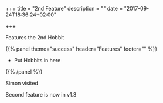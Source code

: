 +++
title = "2nd Feature"
description = ""
date = "2017-09-24T18:36:24+02:00"

+++

Features the 2nd Hobbit



{{% panel theme="success" header="Features" footer="" %}}

* Put Hobbits in here

{{% /panel %}}

Simon visited

Second feature is now in v1.3

